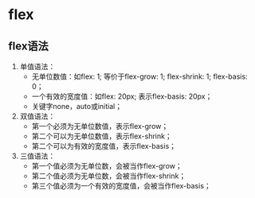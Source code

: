 # flex

## flex语法
1. 单值语法：
    - 无单位数值：如flex: 1; 等价于flex-grow: 1; flex-shrink: 1; flex-basis: 0；
    - 一个有效的宽度值：如flex: 20px; 表示flex-basis: 20px；
    - 关键字none，auto或initial；
2. 双值语法：
    - 第一个必须为无单位数值，表示flex-grow；
    - 第二个可以为无单位数值，表示flex-shrink；
    - 第二个可以为有效的宽度值，表示flex-basis；
3. 三值语法：
    - 第一个值必须为无单位数，会被当作flex-grow；
    - 第二个值必须为无单位数，会被当作flex-shrink；
    - 第三个值必须为一个有效的宽度值，会被当作flex-basis；